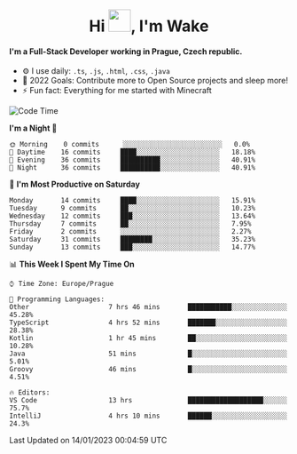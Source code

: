 <h1 align="center">Hi <img src="https://raw.githubusercontent.com/MrWakeCZ/MrWakeCZ/master/Hi.gif" width="40px" />, I'm Wake</h1>

#### I'm a Full-Stack Developer working in Prague, Czech republic.
- ⚙️ I use daily: `.ts`, `.js`, `.html`, `.css`, `.java`
- 🥅 2022 Goals: Contribute more to Open Source projects and sleep more!
- ⚡ Fun fact: Everything for me started with Minecraft

<!--START_SECTION:waka-->
![Code Time](http://img.shields.io/badge/Code%20Time-2%2C901%20hrs%202%20mins-blue)

**I'm a Night 🦉** 

```text
🌞 Morning    0 commits      ░░░░░░░░░░░░░░░░░░░░░░░░░   0.0% 
🌆 Daytime    16 commits     ████░░░░░░░░░░░░░░░░░░░░░   18.18% 
🌃 Evening    36 commits     ██████████░░░░░░░░░░░░░░░   40.91% 
🌙 Night      36 commits     ██████████░░░░░░░░░░░░░░░   40.91%

```
📅 **I'm Most Productive on Saturday** 

```text
Monday       14 commits     ████░░░░░░░░░░░░░░░░░░░░░   15.91% 
Tuesday      9 commits      ██░░░░░░░░░░░░░░░░░░░░░░░   10.23% 
Wednesday    12 commits     ███░░░░░░░░░░░░░░░░░░░░░░   13.64% 
Thursday     7 commits      ██░░░░░░░░░░░░░░░░░░░░░░░   7.95% 
Friday       2 commits      ░░░░░░░░░░░░░░░░░░░░░░░░░   2.27% 
Saturday     31 commits     ████████░░░░░░░░░░░░░░░░░   35.23% 
Sunday       13 commits     ███░░░░░░░░░░░░░░░░░░░░░░   14.77%

```


📊 **This Week I Spent My Time On** 

```text
⌚︎ Time Zone: Europe/Prague

💬 Programming Languages: 
Other                    7 hrs 46 mins       ███████████░░░░░░░░░░░░░░   45.28% 
TypeScript               4 hrs 52 mins       ███████░░░░░░░░░░░░░░░░░░   28.38% 
Kotlin                   1 hr 45 mins        ██░░░░░░░░░░░░░░░░░░░░░░░   10.28% 
Java                     51 mins             █░░░░░░░░░░░░░░░░░░░░░░░░   5.01% 
Groovy                   46 mins             █░░░░░░░░░░░░░░░░░░░░░░░░   4.51%

🔥 Editors: 
VS Code                  13 hrs              ███████████████████░░░░░░   75.7% 
IntelliJ                 4 hrs 10 mins       ██████░░░░░░░░░░░░░░░░░░░   24.3%

```


 Last Updated on 14/01/2023 00:04:59 UTC
<!--END_SECTION:waka-->
